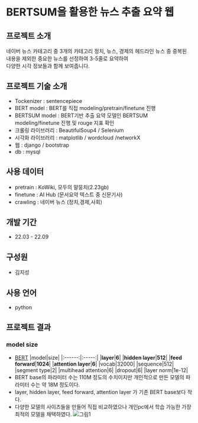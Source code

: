 # BERTSUM을 활용한 뉴스 추출 요약 웹

## 프로젝트 소개
네이버 뉴스 카테고리 중 3개의 카테고리 정치, 뉴스, 경제의 헤드라인 뉴스 중 중복된 내용을 제외한 중요한 뉴스를 선정하여 3-5줄로 요약하여<br>
다양한 시각 정보들과 함께 보여줍니다.<br>

## 프로젝트 기술 소개
 - Tockenizer : sentencepiece
 - BERT model : BERT를 직접 modeling/pretrain/finetune 진행
 - BERTSUM model : BERT기반 추출 요약 모델인 BERTSUM modeling/finetune 진행 및 rouge 지표 확인
 - 크롤링 라이브러리 : BeautifulSoup4 / Selenium
 - 시각화 라이브러리 : matplotlib / wordcloud /networkX
 - 웹 : django / bootstrap
 - db : mysql

## 사용 데이터
 - pretrain : KoWiki, 모두의 말뭉치(2.23gb)
 - finetune : AI Hub (문서요약 텍스트 중 신문기사)
 - crawling : 네이버 뉴스 (정치,경제,사회)

## 개발 기간
 - 22.03 - 22.09

## 구성원
 - 김지성

## 사용 언어
 - python

## 프로젝트 결과
### model size
 - [BERT](https://arxiv.org/pdf/1810.04805.pdf)
|model|size|
|:------:|:-----:|
|**layer**|**6**|
|**hidden layer**|**512**|
|**feed forward**|**1024**|
|**attention layer**|**6**|
|vocab|32000|
|sequence|512|
|segment type|2|
|multihead attention|6|
|dropout|6|
|layer norm|1e-12|
 - BERT base의 파라미터 수는 110M 정도의 수치이지만 개인적으로 만든 모델의 파라미터 수는 약 18M 정도이다.
 - layer, hidden layer, feed forward, attention layer 가 기존 BERT base보다 작다.
 - 다양한 모델의 사이즈들을 만들어 직접 비교하였으나 개인pc에서 학습 가능한 가장 최적의 모델을 채택하였다.
![그림1](https://github.com/intelligence-kim/BERTSUM/assets/128572870/da83b9bc-d3f8-4d4a-b8e8-2980e0890a4a)

